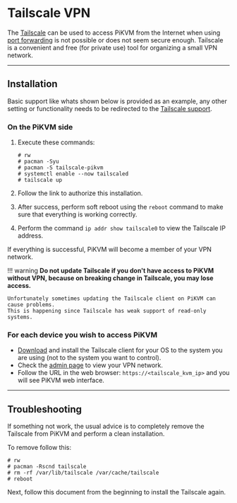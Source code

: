 # Tailscale VPN

The [Tailscale](https://tailscale.com/) can be used to access PiKVM from the Internet
when using [port forwarding](port_forwarding.md) is not possible or does not seem secure enough.
Tailscale is a convenient and free (for private use) tool for organizing a small VPN network.


-----
## Installation

Basic support like whats shown below is provided as an example,
any other setting or functionality needs to be redirected to the [Tailscale support](https://tailscale.com/contact/support/).


### On the PiKVM side

1. Execute these commands:

    ```
    # rw
    # pacman -Syu
    # pacman -S tailscale-pikvm
    # systemctl enable --now tailscaled
    # tailscale up
    ```

2. Follow the link to authorize this installation.

3. After success, perform soft reboot using the `reboot` command to make sure that everything is working correctly.

4. Perform the command `ip addr show tailscale0` to view the Tailscale IP address.

If everything is successful, PiKVM will become a member of your VPN network.

!!! warning
    **Do not update Tailscale if you don't have access to PiKVM without VPN,
    because on breaking change in Tailscale, you may lose access.**

    Unfortunately sometimes updating the Tailscale client on PiKVM can cause problems.
    This is happening since Tailscale has weak support of read-only systems.


### For each device you wish to access PiKVM

* [Download](https://tailscale.com/download) and install the Tailscale client for your OS
    to the system you are using (not to the system you want to control).
* Check the [admin page](https://login.tailscale.com/admin/machines) to view your VPN network.
* Follow the URL in the web browser: `https://<tailscale_kvm_ip>` and you will see PiKVM web interface.


----
## Troubleshooting

If something not work, the usual advice is to completely remove the Tailscale from PiKVM and perform a clean installation.

To remove follow this:

```
# rw
# pacman -Rscnd tailscale
# rm -rf /var/lib/tailscale /var/cache/tailscale
# reboot
```

Next, follow this document from the beginning to install the Tailscale again.
